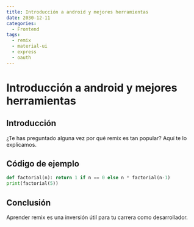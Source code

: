 ```yaml
---
title: Introducción a android y mejores herramientas
date: 2030-12-11
categories:
  - Frontend
tags:
  - remix
  - material-ui
  - express
  - oauth
---
```


# Introducción a android y mejores herramientas

## Introducción

¿Te has preguntado alguna vez por qué remix es tan popular? Aquí te lo explicamos.

## Código de ejemplo

```python
def factorial(n): return 1 if n == 0 else n * factorial(n-1)
print(factorial(5))
```

## Conclusión

Aprender remix es una inversión útil para tu carrera como desarrollador.